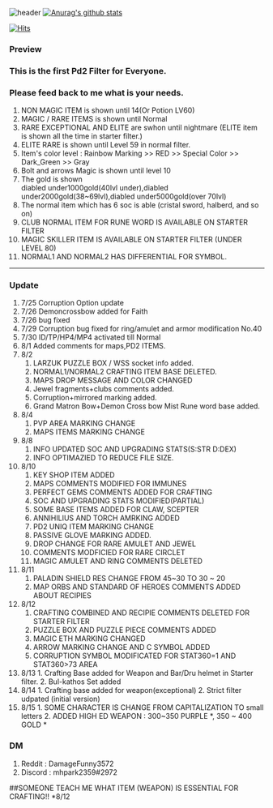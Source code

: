 
![header](https://capsule-render.vercel.app/api?type=Waving&color=gradient&text=%20PiLLLa'sPD2filter%20%20&height=300&fontSize=80)
[![Anurag's github stats](https://github-readme-stats.vercel.app/api?username=PiLLLaa&show_icons=true&theme=synthwave)](https://github.com/PiLLLaa/github-readme-stats)

[![Hits](https://hits.seeyoufarm.com/api/count/incr/badge.svg?url=https%3A%2F%2Fgithub.com%2FPiLLLaa%2Fhit-counter)](https://hits.seeyoufarm.com)
### Preview

 ### This is the first Pd2 Filter for Everyone. 
 ### Please feed back to me what is your needs.
 
 1. NON MAGIC ITEM is shown until 14(Or Potion LV60)
 2. MAGIC / RARE ITEMS is shown until Normal
 3. RARE EXCEPTIONAL AND ELITE are swhon until nightmare (ELITE item is shown all the time in starter filter.)
 4. ELITE RARE is shown until Level 59 in normal filter.
 5. Item's color level : Rainbow Marking >> RED >> Special Color >> Dark_Green >> Gray
 6. Bolt and arrows Magic is shown until level 10
 7. The gold is shown  
    diabled under1000gold(40lvl under),diabled under2000gold(38~69lvl),diabled under5000gold(over 70lvl)
 8. The normal item which has 6 soc is able (cristal sword, halberd, and so on)
 9. CLUB NORMAL ITEM FOR RUNE WORD IS AVAILABLE ON STARTER FILTER
 10. MAGIC SKILLER ITEM IS AVAILABLE ON STARTER FILTER (UNDER LEVEL 80)
 11. NORMAL1 AND NORMAL2 HAS DIFFERENTIAL FOR SYMBOL.
 
----------------------------------------------------------------------------------------------------------------------
### Update
 1. 7/25 Corruption Option update
 2. 7/26 Demoncrossbow added for Faith
 3. 7/26 bug fixed 
 4. 7/29 Corruption bug fixed for ring/amulet and armor modification No.40
 5. 7/30 ID/TP/HP4/MP4 activated till Normal
 6. 8/1 Added comments for maps,PD2 ITEMS.
 7. 8/2 
     1) LARZUK PUZZLE BOX / WSS socket info added.
     2) NORMAL1/NORMAL2 CRAFTING ITEM BASE DELETED.
     3) MAPS DROP MESSAGE AND COLOR CHANGED
     4) Jewel fragments+clubs comments added.
     5) Corruption+mirrored marking added.
     6) Grand Matron Bow+Demon Cross bow Mist Rune word base added.
 8. 8/4 
     1) PVP AREA MARKING CHANGE
     2) MAPS ITEMS MARKING CHANGE
 9. 8/8 
     1) INFO UPDATED SOC AND UPGRADING STATS(S:STR D:DEX)
     2) INFO OPTIMAZIED TO REDUCE FILE SIZE.
 10. 8/10
     1) KEY SHOP ITEM ADDED
     2) MAPS COMMENTS MODIFIED FOR IMMUNES
     3) PERFECT GEMS COMMENTS ADDED FOR CRAFTING
     4) SOC AND UPGRADING STATS MODIFIED(PARTIAL)
     5) SOME BASE ITEMS ADDED FOR CLAW, SCEPTER
     6) ANNIHILIUS AND TORCH AMRKING ADDED
     7) PD2 UNIQ ITEM MARKING CHANGE
     8) PASSIVE GLOVE MARKING ADDED.
     9) DROP CHANGE FOR RARE AMULET AND JEWEL
     10) COMMENTS MODFICIED FOR RARE CIRCLET
     11) MAGIC AMULET AND RING COMMENTS DELETED
 11. 8/11 
     1) PALADIN SHIELD RES CHANGE FROM 45~30 TO 30 ~ 20
     2) MAP ORBS AND STANDARD OF HEROES COMMENTS ADDED ABOUT RECIPIES
 12. 8/12
     1) CRAFTING COMBINED AND RECIPIE COMMENTS DELETED FOR STARTER FILTER
     2) PUZZLE BOX AND PUZZLE PIECE COMMENTS ADDED
     3) MAGIC ETH MARKING CHANGED
     4) ARROW MARKING CHANGE AND C SYMBOL ADDED
     5) CORRUPTION SYMBOL MODIFICATED FOR STAT360=1 AND STAT360>73 AREA
  13. 8/13
     1. Crafting Base added for Weapon and Bar/Dru helmet in Starter filter.
     2. Bul-kathos Set added
  14. 8/14
     1. Crafting base added for weapon(exceptional)
     2. Strict filter udpated (initial version)
  15. 8/15
     1. SOME CHARACTER IS CHANGE FROM CAPITALIZATION TO small letters
     2. ADDED HIGH ED WEAPON : 300~350 PURPLE *,  350 ~ 400 GOLD *

### DM 
  1. Reddit : DamageFunny3572
  2. Discord : mhpark2359#2972

##SOMEONE TEACH ME WHAT ITEM (WEAPON) IS ESSENTIAL FOR CRAFTING!! *8/12
